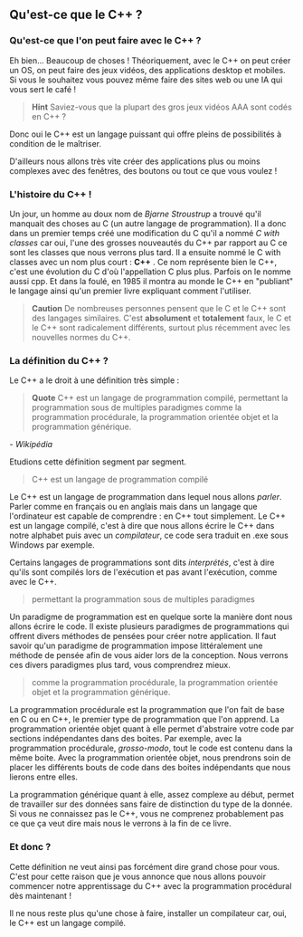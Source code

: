## Qu'est-ce que le C++ ?

### Qu'est-ce que l'on peut faire avec le C++ ?

Eh bien... Beaucoup de choses ! Théoriquement, avec le C++ on peut créer un OS,
on peut faire des jeux vidéos, des applications desktop et mobiles. Si vous
le souhaitez vous pouvez même faire des sites web ou une IA qui vous sert le
café !

> **Hint** Saviez-vous que la plupart des gros jeux vidéos AAA sont codés en C++ ?

Donc oui le C++ est un langage puissant qui offre pleins de possibilités à
condition de le maîtriser.

D'ailleurs nous allons très vite créer des applications plus ou moins complexes
avec des fenêtres, des boutons ou tout ce que vous voulez !

### L'histoire du C++ !

Un jour, un homme au doux nom de *Bjarne Stroustrup* a trouvé qu'il manquait des
choses au C (un autre langage de programmation). Il a donc dans un premier temps
créé une modification du C qu'il a nommé *C with classes* car oui, l'une des
grosses nouveautés du C++ par rapport au C ce sont les classes que nous verrons
plus tard. Il a ensuite nommé le C with classes avec un nom plus court : **C++**
. Ce nom représente bien le C++, c'est une évolution du C d'où l'appellation
C plus plus. Parfois on le nomme aussi cpp. Et dans la foulé, en 1985 il montra
au monde le C++ en "publiant" le langage ainsi qu'un premier livre expliquant
comment l'utiliser.

> **Caution** De nombreuses personnes pensent que le C et le C++ sont des langages similaires. C'est **absolument** et **totalement** faux, le C et le C++ sont radicalement différents, surtout plus récemment avec les nouvelles normes du C++.

### La définition du C++ ?

Le C++ a le droit à une définition très simple :

> **Quote** C++ est un langage de programmation compilé, permettant la programmation sous de multiples paradigmes comme la programmation procédurale, la programmation orientée objet et la programmation générique.
 
*- Wikipédia*

Etudions cette définition segment par segment.

> C++ est un langage de programmation compilé

Le C++ est un langage de programmation dans lequel nous allons *parler*. Parler
comme en français ou en anglais mais dans un langage que l'ordinateur est
capable de comprendre : en C++ tout simplement. Le C++ est un langage compilé,
c'est à dire que nous allons écrire le C++ dans notre alphabet puis avec un
*compilateur*, ce code sera traduit en .exe sous Windows par exemple.

Certains langages de programmations sont dits *interprétés*, c'est à dire
qu'ils sont compilés lors de l'exécution et pas avant l'exécution, comme avec le
C++.

> permettant la programmation sous de multiples paradigmes

Un paradigme de programmation est en quelque sorte la manière dont nous allons
écrire le code. Il existe plusieurs paradigmes de programmations qui offrent
divers méthodes de pensées pour créer notre application. Il faut savoir qu'un
paradigme de programmation impose littéralement une méthode de pensée afin de
vous aider lors de la conception. Nous verrons ces divers paradigmes plus tard,
vous comprendrez mieux.

> comme la programmation procédurale, la programmation orientée objet et la
programmation générique.

La programmation procédurale est la programmation que l'on fait de base en C ou
en C++, le premier type de programmation que l'on apprend. La programmation
orientée objet quant à elle permet d'abstraire votre code par sections
indépendantes dans des boites. Par exemple, avec la programmation procédurale,
*grosso-modo*, tout le code est contenu dans la même boite. Avec la
programmation orientée objet, nous prendrons soin de placer les différents bouts
de code dans des boites indépendants que nous lierons entre elles.

La programmation générique quant à elle, assez complexe au début, permet
de travailler sur des données sans faire de distinction du type de la donnée.
Si vous ne connaissez pas le C++, vous ne comprenez probablement pas ce que ça
veut dire mais nous le verrons à la fin de ce livre.

### Et donc ?

Cette définition ne veut ainsi pas forcément dire grand chose pour vous. C'est
pour cette raison que je vous annonce que nous allons pouvoir commencer notre
apprentissage du C++ avec la programmation procédural dès maintenant !

Il ne nous reste plus qu'une chose à faire, installer un compilateur car, oui,
le C++ est un langage compilé.